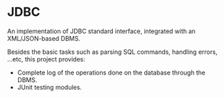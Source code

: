 # JDBC
An implementation of JDBC standard interface, integrated with an XML/JSON-based DBMS.  
  
Besides the basic tasks such as parsing SQL commands, handling errors, ...etc, this project provides:
- Complete log of the operations done on the database through the DBMS.
- JUnit testing modules.
